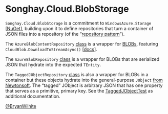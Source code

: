 # Songhay.Cloud.BlobStorage

`Songhay.Cloud.BlobStorage` is a commitment to `WindowsAzure.Storage` [[NuGet](https://www.nuget.org/packages/WindowsAzure.Storage/)], building upon it to define repositories that turn a container of JSON files into a repository (of the “[repository pattern](https://www.infragistics.com/community/blogs/dhananjay_kumar/archive/2016/03/07/how-to-implement-the-repository-pattern-in-asp-net-mvc-application.aspx)”).

The `AzureBlobContentRepository` [class](./Songhay.Cloud.BlobStorage/Repositories/AzureBlobContentRepository.cs) is a wrapper for [BLOBs](https://en.wikipedia.org/wiki/Binary_large_object), featuring `CloudBlob.DownloadToStreamAsync()` [[docs](https://docs.microsoft.com/en-us/dotnet/api/microsoft.windowsazure.storage.blob.cloudblob.downloadtostreamasync?view=azure-dotnet)].

The `AzureBlobRepository` [class](./Songhay.Cloud.BlobStorage/Repositories/AzureBlobRepository.cs) is a wrapper for BLOBs that are serialized JSON that hydrate into the expected `TEntity`.

The `TaggedJObjectRepository` [class](./Songhay.Cloud.BlobStorage/Repositories/TaggedJObjectRepository.cs) is also a wrapper for BLOBs in a container but these objects hydrate into the general-purpose `JObject` [from Newtonsoft](https://www.newtonsoft.com/json/help/html/T_Newtonsoft_Json_Linq_JObject.htm). The “tagged” JObject is arbitrary JSON that has one property that serves as a primitive, primary key. See the [TaggedJObjectTest](./Songhay.Cloud.BlobStorage.Tests/TaggedJObjectTest.cs) as additional documentation.

[@BryanWilhite](https://twitter.com/bryanwilhite)